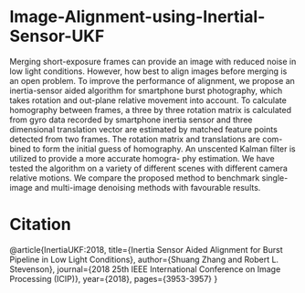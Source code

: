 # Image-Alignment-using-Inertial-Sensor-UKF

Merging short-exposure frames can provide an image with reduced noise in low light conditions. However, how best to align images before merging is an open problem. To improve the performance of alignment, we propose an inertia-sensor aided algorithm for smartphone burst photography, which takes rotation and out-plane relative movement into account. To calculate homography between frames, a three by three rotation matrix is calculated from gyro data recorded by smartphone inertia sensor and three dimensional translation vector are estimated by matched feature points detected from two frames. The rotation matrix and translations are com- bined to form the initial guess of homography. An unscented Kalman filter is utilized to provide a more accurate homogra- phy estimation. We have tested the algorithm on a variety of different scenes with different camera relative motions. We compare the proposed method to benchmark single-image and multi-image denoising methods with favourable results.

# Citation
@article{InertiaUKF:2018,
  title={Inertia Sensor Aided Alignment for Burst Pipeline in Low Light Conditions},
  author={Shuang Zhang and Robert L. Stevenson},
  journal={2018 25th IEEE International Conference on Image Processing (ICIP)},
  year={2018},
  pages={3953-3957}
}
